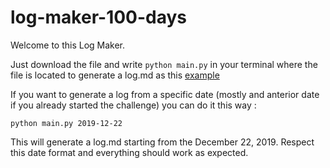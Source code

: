 # log-maker-100-days

Welcome to this Log Maker.

Just download the file and write `python main.py` in your terminal where the file is located to generate a log.md as this [example](log.md)

If you want to generate a log from a specific date (mostly and anterior date if you already started the challenge) you can do it this way :

`python main.py 2019-12-22`

This will generate a log.md starting from the December 22, 2019. Respect this date format and everything should work as expected.
